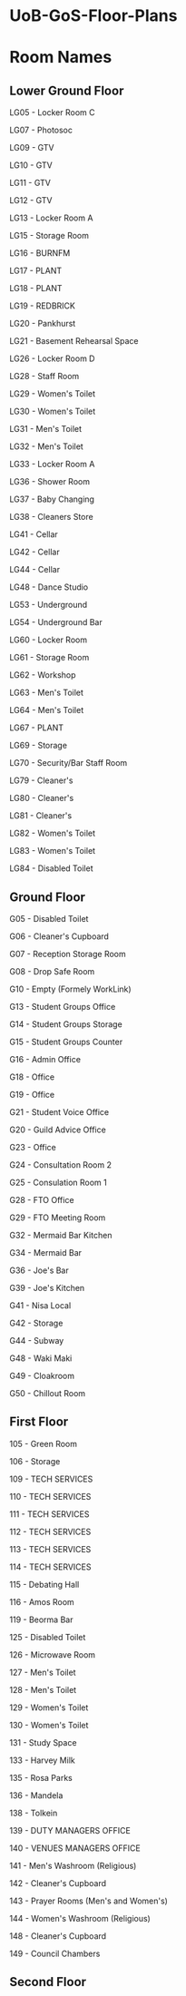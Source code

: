 # UoB-GoS-Floor-Plans

# Room Names

## Lower Ground Floor

LG05 - Locker Room C

LG07 - Photosoc

LG09 - GTV

LG10 - GTV

LG11 - GTV

LG12 - GTV

LG13 - Locker Room A

LG15 - Storage Room

LG16 - BURNFM

LG17 - PLANT

LG18 - PLANT

LG19 - REDBRICK

LG20 - Pankhurst

LG21 - Basement Rehearsal Space

LG26 - Locker Room D

LG28 - Staff Room

LG29 - Women's Toilet

LG30 - Women's Toilet

LG31 - Men's Toilet

LG32 - Men's Toilet

LG33 - Locker Room A

LG36 - Shower Room

LG37 - Baby Changing

LG38 - Cleaners Store

LG41 - Cellar

LG42 - Cellar

LG44 - Cellar

LG48 - Dance Studio

LG53 - Underground

LG54 - Underground Bar

LG60 - Locker Room

LG61 - Storage Room

LG62 - Workshop

LG63 - Men's Toilet

LG64 - Men's Toilet

LG67 - PLANT

LG69 - Storage

LG70 - Security/Bar Staff Room

LG79 - Cleaner's

LG80 - Cleaner's

LG81 - Cleaner's 

LG82 - Women's Toilet

LG83 - Women's Toilet

LG84 - Disabled Toilet



## Ground Floor

G05 - Disabled Toilet

G06 - Cleaner's Cupboard

G07 - Reception Storage Room

G08 - Drop Safe Room

G10 - Empty (Formely WorkLink)

G13 - Student Groups Office

G14 - Student Groups Storage

G15 - Student Groups Counter

G16 - Admin Office

G18 - Office

G19 - Office

G21 - Student Voice Office

G20 - Guild Advice Office

G23 - Office

G24 - Consultation Room 2

G25 - Consulation Room 1

G28 - FTO Office

G29 - FTO Meeting Room

G32 - Mermaid Bar Kitchen

G34 - Mermaid Bar

G36 - Joe's Bar

G39 - Joe's Kitchen

G41 - Nisa Local

G42 - Storage

G44 - Subway

G48 - Waki Maki

G49 - Cloakroom

G50 - Chillout Room


## First Floor

105 - Green Room

106 - Storage

109 - TECH SERVICES

110 - TECH SERVICES

111 - TECH SERVICES

112 - TECH SERVICES

113 - TECH SERVICES

114 - TECH SERVICES

115 - Debating Hall

116 - Amos Room

119 - Beorma Bar

125 - Disabled Toilet

126 - Microwave Room

127 - Men's Toilet

128 - Men's Toilet

129 - Women's Toilet

130 - Women's Toilet

131 - Study Space

133 - Harvey Milk

135 - Rosa Parks

136 - Mandela

138 - Tolkein

139 - DUTY MANAGERS OFFICE

140 - VENUES MANAGERS OFFICE

141 - Men's Washroom (Religious)

142 - Cleaner's Cupboard

143 - Prayer Rooms (Men's and Women's)

144 - Women's Washroom (Religious)

148 - Cleaner's Cupboard

149 - Council Chambers

## Second Floor



